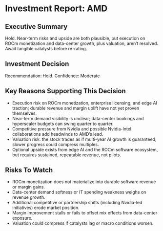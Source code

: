 # Investment Report: AMD
## Executive Summary
Hold. Near-term risks and upside are both plausible, but execution on ROCm monetization and data-center growth, plus valuation, aren’t resolved. Await tangible catalysts before re-rating.

## Investment Decision
Recommendation: Hold. Confidence: Moderate

## Key Reasons Supporting This Decision
- Execution risk on ROCm monetization, enterprise licensing, and edge AI traction; durable revenue and margin uplift have not yet proven themselves.
- Near-term demand visibility is unclear; data-center bookings and hyperscaler budgets can swing quarter to quarter.
- Competitive pressure from Nvidia and possible Nvidia-Intel collaborations add headwinds to AMD’s lead.
- Valuation risk: the stock trades as if multi-year AI growth is guaranteed; slower progress could compress multiples.
- Optional upside exists from edge AI and the ROCm software ecosystem, but requires sustained, repeatable revenue, not pilots.

## Risks To Watch
- ROCm monetization does not materialize into durable software revenue or margin gains.
- Data-center demand softness or IT spending weakness weighs on revenue growth.
- Additional competitive or partnership shifts (including Nvidia-led initiatives) erode market position.
- Margin improvement stalls or fails to offset mix effects from data-center exposure.
- Valuation could compress if catalysts lag or macro conditions worsen.